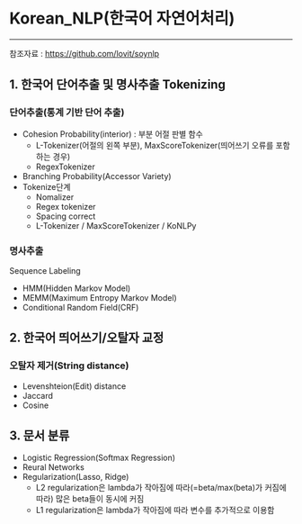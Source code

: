 # Korean_NLP(한국어 자연어처리)
---
참조자료 : https://github.com/lovit/soynlp

## 1. 한국어 단어추출 및 명사추출 Tokenizing
### 단어추출(통계 기반 단어 추출)
- Cohesion Probability(interior) : 부분 어절 판별 함수
    - L-Tokenizer(어절의 왼쪽 부분), MaxScoreTokenizer(띄어쓰기 오류를 포함하는 경우)
    - RegexTokenizer
- Branching Probability(Accessor Variety)
- Tokenize단계
    - Nomalizer
    - Regex tokenizer
    - Spacing correct
    - L-Tokenizer / MaxScoreTokenizer / KoNLPy

### 명사추출
Sequence Labeling
- HMM(Hidden Markov Model)
- MEMM(Maximum Entropy Markov Model)
- Conditional Random Field(CRF) 


## 2. 한국어 띄어쓰기/오탈자 교정
### 오탈자 제거(String distance)
- Levenshteion(Edit) distance
- Jaccard
- Cosine

## 3. 문서 분류
- Logistic Regression(Softmax Regression)
- Reural Networks
- Regularization(Lasso, Ridge)
    - L2 regularization은 lambda가 작아짐에 따라(=beta/max(beta)가 커짐에 따라) 많은 beta들이 동시에 커짐
    - L1 regularization은 lambda가 작아짐에 따라 변수를 추가적으로 이용함
